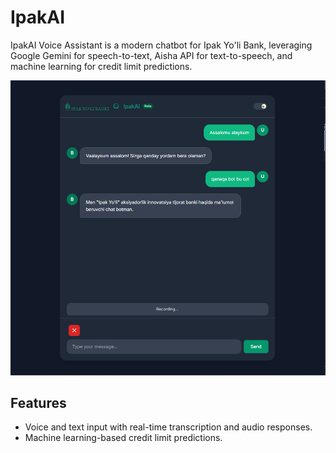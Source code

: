 # IpakAI

IpakAI Voice Assistant is a modern chatbot for Ipak Yo'li Bank, leveraging Google Gemini for speech-to-text, Aisha API for text-to-speech, and machine learning for credit limit predictions. 

![IpakAI Screenshot](https://github.com/AmoreForever/IpakAI/blob/master/screen.jpg?raw=true)

## Features
- Voice and text input with real-time transcription and audio responses.
- Machine learning-based credit limit predictions.
